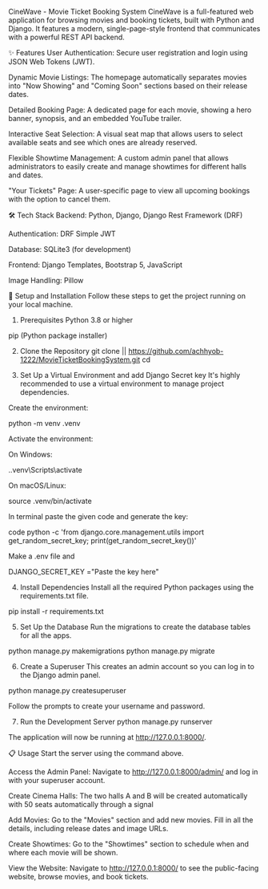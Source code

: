 CineWave - Movie Ticket Booking System
CineWave is a full-featured web application for browsing movies and booking tickets, built with Python and Django. It features a modern, single-page-style frontend that communicates with a powerful REST API backend.

✨ Features
User Authentication: Secure user registration and login using JSON Web Tokens (JWT).

Dynamic Movie Listings: The homepage automatically separates movies into "Now Showing" and "Coming Soon" sections based on their release dates.

Detailed Booking Page: A dedicated page for each movie, showing a hero banner, synopsis, and an embedded YouTube trailer.

Interactive Seat Selection: A visual seat map that allows users to select available seats and see which ones are already reserved.

Flexible Showtime Management: A custom admin panel that allows administrators to easily create and manage showtimes for different halls and dates.

"Your Tickets" Page: A user-specific page to view all upcoming bookings with the option to cancel them.

🛠️ Tech Stack
Backend: Python, Django, Django Rest Framework (DRF)

Authentication: DRF Simple JWT

Database: SQLite3 (for development)

Frontend: Django Templates, Bootstrap 5, JavaScript

Image Handling: Pillow

🚀 Setup and Installation
Follow these steps to get the project running on your local machine.

1. Prerequisites
Python 3.8 or higher

pip (Python package installer)

2. Clone the Repository
git clone <your-repository-url> || https://github.com/achhyob-1222/MovieTicketBookingSystem.git
cd <your-project-directory>


3. Set Up a Virtual Environment and add Django Secret key
It's highly recommended to use a virtual environment to manage project dependencies.

Create the environment:

python -m venv .venv


Activate the environment:

On Windows:

.\.venv\Scripts\activate


On macOS/Linux:

source .venv/bin/activate

In terminal paste the given code and generate the key:

code
python -c 'from django.core.management.utils import get_random_secret_key; print(get_random_secret_key())'

Make a .env file and 

DJANGO_SECRET_KEY ="Paste the key here"



4. Install Dependencies
Install all the required Python packages using the requirements.txt file.

pip install -r requirements.txt


5. Set Up the Database
Run the migrations to create the database tables for all the apps.

python manage.py makemigrations
python manage.py migrate


6. Create a Superuser
This creates an admin account so you can log in to the Django admin panel.

python manage.py createsuperuser


Follow the prompts to create your username and password.

7. Run the Development Server
python manage.py runserver


The application will now be running at http://127.0.0.1:8000/.

📋 Usage
Start the server using the command above.

Access the Admin Panel: Navigate to http://127.0.0.1:8000/admin/ and log in with your superuser account.

Create Cinema Halls: The two halls A and B will be created automatically with 50 seats automatically through a signal

Add Movies: Go to the "Movies" section and add new movies. Fill in all the details, including release dates and image URLs.

Create Showtimes: Go to the "Showtimes" section to schedule when and where each movie will be shown.

View the Website: Navigate to http://127.0.0.1:8000/ to see the public-facing website, browse movies, and book tickets.